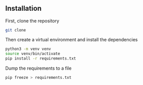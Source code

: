 #

## Installation

First, clone the repository

```bash
git clone
```

Then create a virtual environment and install the dependencies

```bash
python3 -m venv venv
source venv/bin/activate
pip install -r requirements.txt
```

Dump the requirements to a file

```bash
pip freeze > requirements.txt
```
